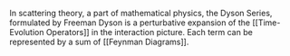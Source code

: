 In scattering theory, a part of mathematical physics, the Dyson Series, formulated by Freeman Dyson is a perturbative expansion of the [[Time-Evolution Operators]] in the interaction picture. Each term can be represented by a sum of [[Feynman Diagrams]].
